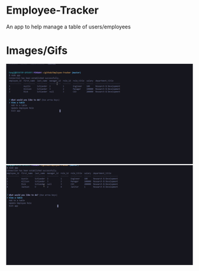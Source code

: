 # Employee-Tracker
An app to help manage a table of users/employees

# Images/Gifs

![gif](images/employee_trackergif.gif)
![gif2](images/employee_trackergif2.gif)
